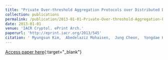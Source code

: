 ```yaml
---
title: "Private Over-threshold Aggregation Protocols over Distributed Databases"
collection: publications
permalink: /publication/2013-01-01-Private-Over-threshold-Aggregation-Protocols-over-Distributed-Databases
date: 2013-01-01
venue: 'IACR Cryptol. ePrint Arch.'
paperurl: 'http://eprint.iacr.org/2013/545'
citation: ' Myungsun Kim,  Abedelaziz Mohaisen,  Jung Cheon,  Yongdae Kim, &quot;Private Over-threshold Aggregation Protocols over Distributed Databases.&quot; IACR Cryptol. ePrint Arch., 2013.'
---
```

[Access paper here](http://eprint.iacr.org/2013/545){:target="_blank"}

